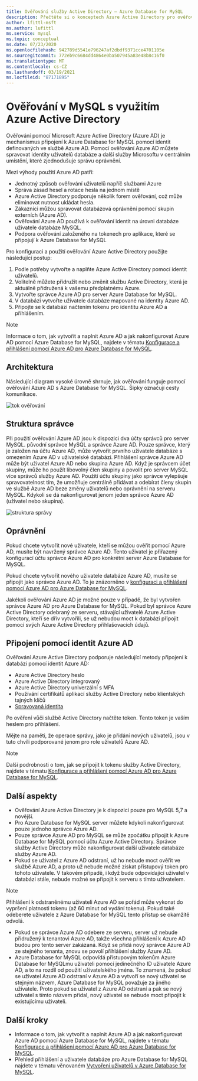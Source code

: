 ```yaml
---
title: Ověřování služby Active Directory – Azure Database for MySQL
description: Přečtěte si o konceptech Azure Active Directory pro ověřování pomocí Azure Database for MySQL
author: lfittl-msft
ms.author: lufittl
ms.service: mysql
ms.topic: conceptual
ms.date: 07/23/2020
ms.openlocfilehash: 942789d5541e796247af2dbdf9371cce4701105e
ms.sourcegitcommit: 772eb9c6684dd4864e0ba507945a83e48b8c16f0
ms.translationtype: MT
ms.contentlocale: cs-CZ
ms.lasthandoff: 03/19/2021
ms.locfileid: "87171895"
---
```

# <a name="use-azure-active-directory-for-authenticating-with-mysql"></a>Ověřování v MySQL s využitím Azure Active Directory

Ověřování pomocí Microsoft Azure Active Directory (Azure AD) je mechanismus připojení k Azure Database for MySQL pomocí identit definovaných ve službě Azure AD.
Pomocí ověřování Azure AD můžete spravovat identity uživatelů databáze a další služby Microsoftu v centrálním umístění, které zjednodušuje správu oprávnění.

Mezi výhody použití Azure AD patří:

- Jednotný způsob ověřování uživatelů napříč službami Azure
- Správa zásad hesel a rotace hesla na jednom místě
- Azure Active Directory podporuje několik forem ověřování, což může eliminovat nutnost ukládat hesla.
- Zákazníci můžou spravovat databázová oprávnění pomocí skupin externích (Azure AD).
- Ověřování Azure AD používá k ověřování identit na úrovni databáze uživatele databáze MySQL.
- Podpora ověřování založeného na tokenech pro aplikace, které se připojují k Azure Database for MySQL

Pro konfiguraci a použití ověřování Azure Active Directory použijte následující postup:

1. Podle potřeby vytvořte a naplňte Azure Active Directory pomocí identit uživatelů.
2. Volitelně můžete přidružit nebo změnit službu Active Directory, která je aktuálně přidružená k vašemu předplatnému Azure.
3. Vytvořte správce Azure AD pro server Azure Database for MySQL.
4. V databázi vytvořte uživatele databáze mapované na identity Azure AD.
5. Připojte se k databázi načtením tokenu pro identitu Azure AD a přihlášením.

> [!NOTE]
> Informace o tom, jak vytvořit a naplnit Azure AD a jak nakonfigurovat Azure AD pomocí Azure Database for MySQL, najdete v tématu [Konfigurace a přihlášení pomocí Azure AD pro Azure Database for MySQL](howto-configure-sign-in-azure-ad-authentication.md).

## <a name="architecture"></a>Architektura

Následující diagram vysoké úrovně shrnuje, jak ověřování funguje pomocí ověřování Azure AD s Azure Database for MySQL. Šipky označují cesty komunikace.

![tok ověřování][1]

## <a name="administrator-structure"></a>Struktura správce

Při použití ověřování Azure AD jsou k dispozici dva účty správců pro server MySQL. původní správce MySQL a správce Azure AD. Pouze správce, který je založen na účtu Azure AD, může vytvořit prvního uživatele databáze s omezením Azure AD v uživatelské databázi. Přihlášení správce Azure AD může být uživatel Azure AD nebo skupina Azure AD. Když je správcem účet skupiny, může ho použít libovolný člen skupiny a povolit pro server MySQL více správců služby Azure AD. Použití účtu skupiny jako správce vylepšuje spravovatelnost tím, že umožňuje centrálně přidávat a odebírat členy skupin ve službě Azure AD beze změny uživatelů nebo oprávnění na serveru MySQL. Kdykoli se dá nakonfigurovat jenom jeden správce Azure AD (uživatel nebo skupina).

![struktura správy][2]

## <a name="permissions"></a>Oprávnění

Pokud chcete vytvořit nové uživatele, kteří se můžou ověřit pomocí Azure AD, musíte být navržený správce Azure AD. Tento uživatel je přiřazený konfigurací účtu správce Azure AD pro konkrétní server Azure Database for MySQL.

Pokud chcete vytvořit nového uživatele databáze Azure AD, musíte se připojit jako správce Azure AD. To je znázorněno v [konfiguraci a přihlášení pomocí Azure AD pro Azure Database for MySQL](howto-configure-sign-in-azure-ad-authentication.md).

Jakékoli ověřování Azure AD je možné pouze v případě, že byl vytvořen správce Azure AD pro Azure Database for MySQL. Pokud byl správce Azure Active Directory odebraný ze serveru, stávající uživatelé Azure Active Directory, kteří se dřív vytvořili, se už nebudou moct k databázi připojit pomocí svých Azure Active Directory přihlašovacích údajů.

## <a name="connecting-using-azure-ad-identities"></a>Připojení pomocí identit Azure AD

Ověřování Azure Active Directory podporuje následující metody připojení k databázi pomocí identit Azure AD:

- Azure Active Directory heslo
- Azure Active Directory integrovaný
- Azure Active Directory univerzální s MFA
- Používání certifikátů aplikací služby Active Directory nebo klientských tajných klíčů
- [Spravovaná identita](howto-connect-with-managed-identity.md)

Po ověření vůči službě Active Directory načtěte token. Tento token je vaším heslem pro přihlášení.

Mějte na paměti, že operace správy, jako je přidání nových uživatelů, jsou v tuto chvíli podporované jenom pro role uživatelů Azure AD.

> [!NOTE]
> Další podrobnosti o tom, jak se připojit k tokenu služby Active Directory, najdete v tématu [Konfigurace a přihlášení pomocí Azure AD pro Azure Database for MySQL](howto-configure-sign-in-azure-ad-authentication.md).

## <a name="additional-considerations"></a>Další aspekty

- Ověřování Azure Active Directory je k dispozici pouze pro MySQL 5,7 a novější.
- Pro Azure Database for MySQL server můžete kdykoli nakonfigurovat pouze jednoho správce Azure AD.
- Pouze správce Azure AD pro MySQL se může zpočátku připojit k Azure Database for MySQL pomocí účtu Azure Active Directory. Správce služby Active Directory může nakonfigurovat další uživatele databáze služby Azure AD.
- Pokud se uživatel z Azure AD odstraní, už ho nebude moct ověřit ve službě Azure AD, a proto už nebude možné získat přístupový token pro tohoto uživatele. V takovém případě, i když bude odpovídající uživatel v databázi stále, nebude možné se připojit k serveru s tímto uživatelem.
> [!NOTE]
> Přihlášení k odstraněnému uživateli Azure AD se pořád může vykonat do vypršení platnosti tokenu (až 60 minut od vydání tokenu).  Pokud také odeberete uživatele z Azure Database for MySQL tento přístup se okamžitě odvolá.
- Pokud se správce Azure AD odebere ze serveru, server už nebude přidružený k tenantovi Azure AD, takže všechna přihlášení k Azure AD budou pro tento server zakázaná. Když se přidá nový správce Azure AD ze stejného tenanta, znovu se povolí přihlášení služby Azure AD.
- Azure Database for MySQL odpovídá přístupovým tokenům Azure Database for MySQLmu uživateli pomocí jedinečného ID uživatele Azure AD, a to na rozdíl od použití uživatelského jména. To znamená, že pokud se uživatel Azure AD odstraní v Azure AD a vytvoří se nový uživatel se stejným názvem, Azure Database for MySQL považuje za jiného uživatele. Proto pokud se uživatel z Azure AD odstraní a pak se nový uživatel s tímto názvem přidal, nový uživatel se nebude moct připojit k existujícímu uživateli.

## <a name="next-steps"></a>Další kroky

- Informace o tom, jak vytvořit a naplnit Azure AD a jak nakonfigurovat Azure AD pomocí Azure Database for MySQL, najdete v tématu [Konfigurace a přihlášení pomocí Azure AD pro Azure Database for MySQL](howto-configure-sign-in-azure-ad-authentication.md).
- Přehled přihlášení a uživatele databáze pro Azure Database for MySQL najdete v tématu věnovaném [Vytvoření uživatelů v Azure Database for MySQL](howto-create-users.md).

<!--Image references-->

[1]: ./media/concepts-azure-ad-authentication/authentication-flow.png
[2]: ./media/concepts-azure-ad-authentication/admin-structure.png
